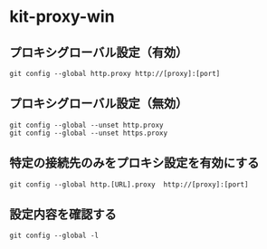 # kit-proxy-win
## プロキシグローバル設定（有効）
```
git config --global http.proxy http://[proxy]:[port]
```
## プロキシグローバル設定（無効）
```
git config --global --unset http.proxy
git config --global --unset https.proxy
```
## 特定の接続先のみをプロキシ設定を有効にする
```
git config --global http.[URL].proxy  http://[proxy]:[port]
```
## 設定内容を確認する
```
git config --global -l
```

